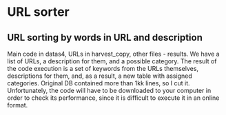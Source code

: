 # URL sorter
## URL sorting by words in URL and description

Main code in datas4, URLs in harvest_copy, other files - results.
We have a list of URLs, a description for them, and a possible category. The result of the code execution is a set of keywords from the URLs themselves, descriptions for them, and, as a result, a new table with assigned categories.
Original DB contained more than 1kk lines, so I cut it.
Unfortunately, the code will have to be downloaded to your computer in order to check its performance, since it is difficult to execute it in an online format.
